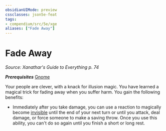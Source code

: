 ```yaml
---
obsidianUIMode: preview
cssclasses: json5e-feat
tags:
- compendium/src/5e/xge
aliases: ["Fade Away"]
---
```

# Fade Away
*Source: Xanathar's Guide to Everything p. 74*  

***Prerequisites*** [Gnome](../races/gnome.md#)

Your people are clever, with a knack for illusion magic. You have learned a magical trick for fading away when you suffer harm. You gain the following benefits:

- Immediately after you take damage, you can use a reaction to magically become [invisible](../../Rules%20&%20Options/5e%20Rules/conditions.md##invisible) until the end of your next turn or until you attack, deal damage, or force someone to make a saving throw. Once you use this ability, you can't do so again until you finish a short or long rest.
